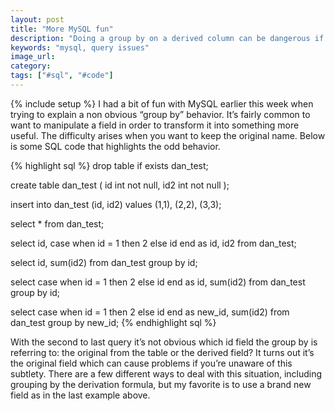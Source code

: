 ```yaml
---
layout: post
title: "More MySQL fun"
description: "Doing a group by on a derived column can be dangerous if it has the same name as one of the originals. It's much better to be explicit with the columns and group by you're using."
keywords: "mysql, query issues"
image_url:
category:
tags: ["#sql", "#code"]
---
```

{% include setup %}
I had a bit of fun with MySQL earlier this week when trying to explain a non obvious “group by” behavior. It’s fairly common to want to manipulate a field in order to transform it into something more useful. The difficulty arises when you want to keep the original name. Below is some SQL code that highlights the odd behavior.

{% highlight sql %}
drop table if exists dan_test;

create table dan_test (
  id int not null,
  id2 int not null
);

insert into dan_test (id, id2) values (1,1), (2,2), (3,3);

select * from dan_test;

select id, case when id = 1 then 2 else id end as id, id2
from dan_test;

select id, sum(id2)
from dan_test
group by id;

select case when id = 1 then 2 else id end as id, sum(id2)
from dan_test
group by id;

select case when id = 1 then 2 else id end as new_id, sum(id2)
from dan_test
group by new_id;
{% endhighlight sql %}

With the second to last query it’s not obvious which id field the group by is referring to: the original from the table or the derived field? It turns out it’s the original field which can cause problems if you’re unaware of this subtlety. There are a few different ways to deal with this situation, including grouping by the derivation formula, but my favorite is to use a brand new field as in the last example above.
